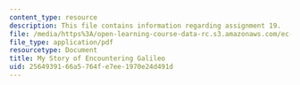 ```yaml
---
content_type: resource
description: This file contains information regarding assignment 19.
file: /media/https%3A/open-learning-course-data-rc.s3.amazonaws.com/ec-050-recreate-experiments-from-history-inform-the-future-from-the-past-galileo-january-iap-2010/2564939166a5764fe7ee1970e24d491d_MITEC_050IAP10_assn19.pdf
file_type: application/pdf
resourcetype: Document
title: My Story of Encountering Galileo
uid: 25649391-66a5-764f-e7ee-1970e24d491d
---
```

